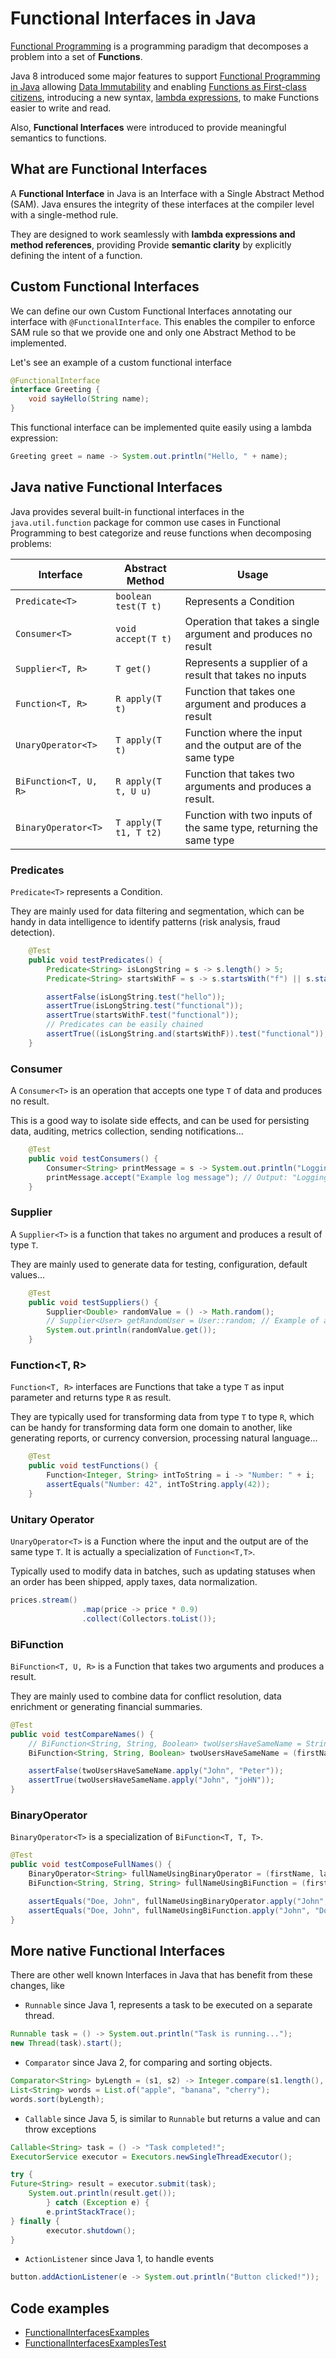 # Functional Interfaces in Java

[Functional Programming](https://www.linkedin.com/pulse/introduction-functional-programming-jer%25C3%25B3nimo-calvo-s%25C3%25A1nchez-p2s8f) is a programming paradigm that decomposes a problem into a set of **Functions**. 

Java 8 introduced some major features to support [Functional Programming in Java](https://www.linkedin.com/pulse/functional-programming-java-jer%25C3%25B3nimo-calvo-s%25C3%25A1nchez-ybvdf) allowing [Data Immutability](https://www.linkedin.com/pulse/functional-programming-java-jer%25C3%25B3nimo-calvo-s%25C3%25A1nchez-ybvdf) and enabling [Functions as First-class citizens](https://www.linkedin.com/pulse/functions-first-class-citizens-java-jer%25C3%25B3nimo-calvo-s%25C3%25A1nchez-zsskf), introducing a new syntax, [lambda expressions](https://www.linkedin.com/pulse/lambda-expressions-java-jer%25C3%25B3nimo-calvo-s%25C3%25A1nchez-zxyif), to make Functions easier to write and read.

Also, **Functional Interfaces** were introduced to provide meaningful semantics to functions.

## What are Functional Interfaces

A **Functional Interface** in Java is an Interface with a Single Abstract Method (SAM). Java ensures the integrity of these interfaces at the compiler level with a single-method rule.

They are designed to work seamlessly with **lambda expressions and method references**, providing Provide **semantic clarity** by explicitly defining the intent of a function.

## Custom Functional Interfaces

We can define our own Custom Functional Interfaces annotating our interface with `@FunctionalInterface`. This enables the compiler to enforce SAM rule so that we provide one and only one Abstract Method to be implemented.

Let's see an example of a custom functional interface

```java
@FunctionalInterface
interface Greeting {
    void sayHello(String name);
}
```

This functional interface can be implemented quite easily using a lambda expression:

```java
Greeting greet = name -> System.out.println("Hello, " + name);
```

## Java native Functional Interfaces

Java provides several built-in functional interfaces in the `java.util.function` package for common use cases in Functional Programming to best categorize and reuse functions when decomposing problems:

| Interface              | Abstract Method       | Usage                                                              |
|------------------------|-----------------------|--------------------------------------------------------------------|
| `Predicate<T>`         | `boolean test(T t)`   | Represents a Condition                                             |
| `Consumer<T>`          | `void accept(T t)`    | Operation that takes a single argument and produces no result      |
| `Supplier<T, R>`       | `T get()`             | Represents a supplier of a result that takes no inputs             |
| `Function<T, R>`       | `R apply(T t)`        | Function that takes one argument and produces a result             |
| `UnaryOperator<T>`     | `T apply(T t)`        | Function where the input and the output are of the same type       |
| `BiFunction<T, U, R>`  | `R apply(T t, U u)`   | Function that takes two arguments and produces a result.           |
| `BinaryOperator<T>`    | `T apply(T t1, T t2)` | Function with two inputs of the same type, returning the same type |

### Predicates

`Predicate<T>` represents a Condition.

They are mainly used for data filtering and segmentation, which can be handy in data intelligence to identify patterns (risk analysis, fraud detection).

```java
    @Test
    public void testPredicates() {
        Predicate<String> isLongString = s -> s.length() > 5;
        Predicate<String> startsWithF = s -> s.startsWith("f") || s.startsWith("F");

        assertFalse(isLongString.test("hello"));
        assertTrue(isLongString.test("functional"));
        assertTrue(startsWithF.test("functional"));
        // Predicates can be easily chained
        assertTrue((isLongString.and(startsWithF)).test("functional"));
    }
```

### Consumer

A `Consumer<T>` is an operation that accepts one type `T` of data and produces no result.

This is a good way to isolate side effects, and can be used for persisting data, auditing, metrics collection, sending notifications...

```java
    @Test
    public void testConsumers() {
        Consumer<String> printMessage = s -> System.out.println("Logging: " + s);
        printMessage.accept("Example log message"); // Output: "Logging: Example log message"
    }
```

### Supplier

A `Supplier<T>` is a function that takes no argument and produces a result of type `T`.

They are mainly used to generate data for testing, configuration, default values...

```java
    @Test
    public void testSuppliers() {
        Supplier<Double> randomValue = () -> Math.random();
        // Supplier<User> getRandomUser = User::random; // Example of a class User that would have one method random to generate a random user to be used in testing.
        System.out.println(randomValue.get());
    }
```

### Function<T, R>

`Function<T, R>` interfaces are Functions that take a type `T` as input parameter and returns type `R` as result.

They are typically used for transforming data from type `T` to type `R`, which can be handy for transforming data form one domain to another, like generating reports, or currency conversion, processing natural language...

```java
    @Test
    public void testFunctions() {
        Function<Integer, String> intToString = i -> "Number: " + i;
        assertEquals("Number: 42", intToString.apply(42));
    }
```

### Unitary Operator

`UnaryOperator<T>` is a Function where the input and the output are of the same type `T`. It is actually a specialization of `Function<T,T>`.

Typically used to modify data in batches, such as updating statuses when an order has been shipped, apply taxes, data normalization.

```java
prices.stream()
                .map(price -> price * 0.9)
                .collect(Collectors.toList());
```

### BiFunction

`BiFunction<T, U, R>` is a Function that takes two arguments and produces a result.

They are mainly used to combine data for conflict resolution, data enrichment or generating financial summaries.

```java
@Test
public void testCompareNames() {
    // BiFunction<String, String, Boolean> twoUsersHaveSameName = String::equalsIgnoreCase;
    BiFunction<String, String, Boolean> twoUsersHaveSameName = (firstName, secondName) -> firstName.equalsIgnoreCase(secondName);

    assertFalse(twoUsersHaveSameName.apply("John", "Peter"));
    assertTrue(twoUsersHaveSameName.apply("John", "joHN"));
}
```

### BinaryOperator

`BinaryOperator<T>` is a specialization of `BiFunction<T, T, T>`.

```java
@Test
public void testComposeFullNames() {
    BinaryOperator<String> fullNameUsingBinaryOperator = (firstName, lastName) -> lastName + ", " + firstName;
    BiFunction<String, String, String> fullNameUsingBiFunction = (firstName, lastName) -> lastName + ", " + firstName;

    assertEquals("Doe, John", fullNameUsingBinaryOperator.apply("John", "Doe"));
    assertEquals("Doe, John", fullNameUsingBiFunction.apply("John", "Doe"));
}
```

## More native Functional Interfaces

There are other well known Interfaces in Java that has benefit from these changes, like
- `Runnable` since Java 1, represents a task to be executed on a separate thread.

```java
Runnable task = () -> System.out.println("Task is running...");
new Thread(task).start();
```

- `Comparator` since Java 2, for comparing and sorting objects. 

```java
Comparator<String> byLength = (s1, s2) -> Integer.compare(s1.length(), s2.length());
List<String> words = List.of("apple", "banana", "cherry");
words.sort(byLength);

```

- `Callable` since Java 5, is similar to `Runnable` but returns a value and can throw exceptions

```java
Callable<String> task = () -> "Task completed!";
ExecutorService executor = Executors.newSingleThreadExecutor();

try {
Future<String> result = executor.submit(task);
    System.out.println(result.get());
        } catch (Exception e) {
        e.printStackTrace();
} finally {
        executor.shutdown();
}
```

- `ActionListener` since Java 1, to handle events

```java
button.addActionListener(e -> System.out.println("Button clicked!"));
```

## Code examples

- [FunctionalInterfacesExamples](../src/main/java/es/htic/kata/java_functional_programming/FunctionalInterfacesExamples.java)
- [FunctionalInterfacesExamplesTest](../src/test/java/es/htic/kata/java_functional_programming/FunctionalInterfacesExamplesTest.java)
